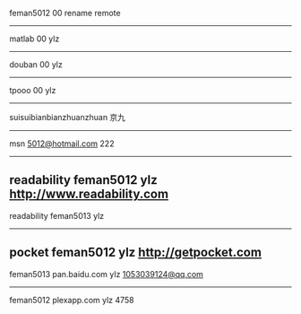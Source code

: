 feman5012
00
rename remote

------------------------------------------------------

matlab
00
ylz

------------------------------------------------------

douban
00
ylz

------------------------------------------------------

tpooo
00
ylz


------------------------------------------------------
suisuibianbianzhuanzhuan
京九



------------------------------------------------------
msn
5012@hotmail.com
222

------------------------------------------------------
readability
feman5012
ylz
http://www.readability.com
------------------------------------------------------
readability
feman5013
ylz

------------------------------------------------------
pocket
feman5012
ylz
http://getpocket.com
------------------------------------------------------
feman5013
pan.baidu.com
ylz
1053039124@qq.com


------------------------------------------------------
feman5012
plexapp.com
ylz
4758
